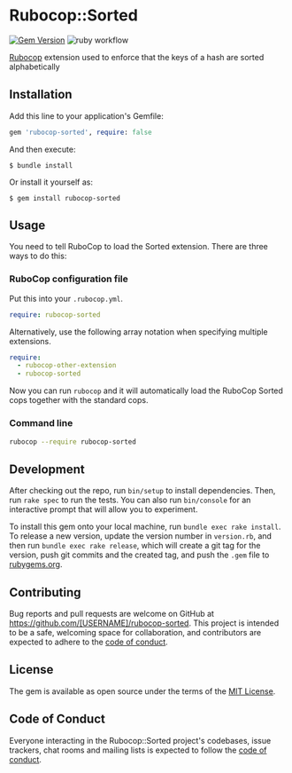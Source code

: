 # Rubocop::Sorted

[![Gem Version](https://badge.fury.io/rb/rubocop-sorted.svg)](https://badge.fury.io/rb/rubocop-sorted)
![ruby workflow](https://github.com/HeroProtagonist/rubocop-sorted/actions/workflows/ruby.yml/badge.svg)

[Rubocop](https://github.com/rubocop/rubocop) extension used to enforce that the keys of a hash are sorted alphabetically

## Installation

Add this line to your application's Gemfile:

```ruby
gem 'rubocop-sorted', require: false
```

And then execute:

    $ bundle install

Or install it yourself as:

    $ gem install rubocop-sorted

## Usage

You need to tell RuboCop to load the Sorted extension. There are three ways to do this:

### RuboCop configuration file

Put this into your `.rubocop.yml`.

```yaml
require: rubocop-sorted
```

Alternatively, use the following array notation when specifying multiple extensions.

```yaml
require:
  - rubocop-other-extension
  - rubocop-sorted
```

Now you can run `rubocop` and it will automatically load the RuboCop Sorted cops together with the standard cops.

### Command line

```sh
rubocop --require rubocop-sorted
```

## Development

After checking out the repo, run `bin/setup` to install dependencies. Then, run `rake spec` to run the tests. You can also run `bin/console` for an interactive prompt that will allow you to experiment.

To install this gem onto your local machine, run `bundle exec rake install`. To release a new version, update the version number in `version.rb`, and then run `bundle exec rake release`, which will create a git tag for the version, push git commits and the created tag, and push the `.gem` file to [rubygems.org](https://rubygems.org).

## Contributing

Bug reports and pull requests are welcome on GitHub at https://github.com/[USERNAME]/rubocop-sorted. This project is intended to be a safe, welcoming space for collaboration, and contributors are expected to adhere to the [code of conduct](https://github.com/[USERNAME]/rubocop-sorted/blob/main/CODE_OF_CONDUCT.md).

## License

The gem is available as open source under the terms of the [MIT License](https://opensource.org/licenses/MIT).

## Code of Conduct

Everyone interacting in the Rubocop::Sorted project's codebases, issue trackers, chat rooms and mailing lists is expected to follow the [code of conduct](https://github.com/[USERNAME]/rubocop-sorted/blob/main/CODE_OF_CONDUCT.md).
